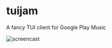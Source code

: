 # tuijam
A fancy TUI client for Google Play Music


![screencast](https://thumbs.gfycat.com/TintedFamousBlackbear-size_restricted.gif)
